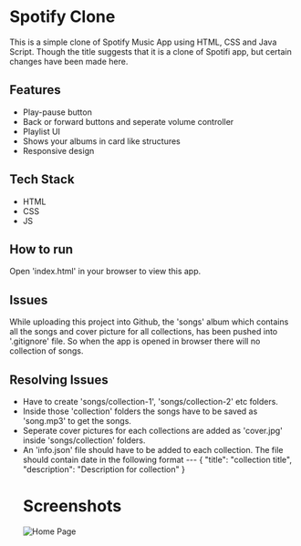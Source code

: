 # Spotify Clone
This is a simple clone of Spotify Music App using HTML, CSS and Java Script. Though the title suggests that it is a clone of Spotifi app, but certain changes have been made here.

## Features
- Play-pause button
- Back or forward buttons and seperate volume controller
- Playlist UI
- Shows your albums in card like structures
- Responsive design
## Tech Stack
- HTML
- CSS
- JS
## How to run
Open 'index.html' in your browser to view this app.
## Issues
While uploading this project into Github, the 'songs' album which contains all the songs and cover picture for all collections, has been pushed into '.gitignore' file. 
So when the app is opened in browser there will no collection of songs. 
## Resolving Issues
- Have to create 'songs/collection-1', 'songs/collection-2' etc folders.
- Inside those 'collection' folders the songs have to be saved as 'song.mp3' to get the songs.
- Seperate cover pictures for each collections are added as 'cover.jpg' inside 'songs/collection' folders.
- An 'info.json' file should have to be added to each collection. The file should contain date in the following format ---
  {
  "title": "collection title",
  "description": "Description for collection"
  }
  # Screenshots
  ![Home Page](https://github.com/naskar-akash/Spotify_Clone/issues/1#issue-3221779166)
